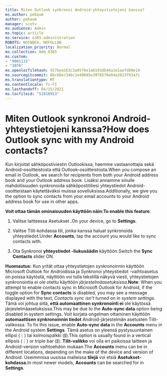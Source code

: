 ```yaml
---
title: Miten Outlook synkronoi Android-yhteystietojeni kanssa?
ms.author: pebaum
author: pebaum
manager: scotv
ms.audience: Admin
ms.topic: article
ms.service: o365-administration
ROBOTS: NOINDEX, NOFOLLOW
localization_priority: Normal
ms.collection: Adm_O365
ms.custom:
- "9001115"
- "3076"
ms.openlocfilehash: 917bea163c3a85f6e1ab193db44a1e1aefd80e19
ms.sourcegitcommit: 8bc60ec34bc1e40685e3976576e04a2623f63a7c
ms.translationtype: MT
ms.contentlocale: fi-FI
ms.lasthandoff: 04/15/2021
ms.locfileid: "51810913"
---
```

# <a name="how-does-outlook-sync-with-my-android-contacts"></a><span data-ttu-id="d9862-102">Miten Outlook synkronoi Android-yhteystietojeni kanssa?</span><span class="sxs-lookup"><span data-stu-id="d9862-102">How does Outlook sync with my Android contacts?</span></span>

<span data-ttu-id="d9862-103">Kun kirjoitat sähköpostiviestin Outlookissa, haemme vastaanottajia sekä Android-osoitteistosta että Outlook-osoitteistosta.</span><span class="sxs-lookup"><span data-stu-id="d9862-103">When you compose an email in Outlook, we search for recipients from both your Android address book and your Outlook address book.</span></span> <span data-ttu-id="d9862-104">Lisäksi annamme sinulle mahdollisuuden synkronoida sähköpostitiliesi yhteystiedot Android-osoitteistaan käytettäväksi muissa sovelluksissa.</span><span class="sxs-lookup"><span data-stu-id="d9862-104">Additionally, we give you the option to sync contacts from your email accounts to your Android address book for use in other apps.</span></span> 
 
<span data-ttu-id="d9862-105">**Voit ottaa tämän ominaisuuden käyttöön näin:**</span><span class="sxs-lookup"><span data-stu-id="d9862-105">**To enable this feature**:</span></span>
 
1. <span data-ttu-id="d9862-106">Valitse laitteessa Asetukset **.**</span><span class="sxs-lookup"><span data-stu-id="d9862-106">On your device, go to **Settings**.</span></span>

2. <span data-ttu-id="d9862-107">Valitse Tilit-kohdassa tili, jonka kanssa haluat synkronoida yhteystiedot.</span><span class="sxs-lookup"><span data-stu-id="d9862-107">Under **Accounts**, tap the account you would like to sync contacts with.</span></span>

3. <span data-ttu-id="d9862-108">Ota Synkronoi **yhteystiedot -liukusäädin** käyttöön.</span><span class="sxs-lookup"><span data-stu-id="d9862-108">Switch the **Sync Contacts** slider ON.</span></span>
 
<span data-ttu-id="d9862-109">**Huomautus:** Kun yrität ottaa yhteystietojen synkronoinnin käyttöön Microsoft Outlook  for Androidissa ja Synkronoi yhteystiedot -vaihtoasetus on poissa käytöstä, näyttöön voi tulla tekstillä näkyvä viesti, yhteystietojen synkronointia ei ole otettu käyttöön *järjestelmäasetuksissa.*</span><span class="sxs-lookup"><span data-stu-id="d9862-109">**Note**: When you attempt to enable contacts sync in Microsoft Outlook for Android, if the toggle option for **Sync contacts** is disabled, you may see a message displayed with the text, *Contacts sync isn't turned on in system settings*.</span></span> <span data-ttu-id="d9862-110">Tämä voi johtua siitä, **että automaattinen synkronointi ei** ole käytössä järjestelmäasetuksissa.</span><span class="sxs-lookup"><span data-stu-id="d9862-110">This may be due to the **Auto-sync data** option being disabled in system settings.</span></span> <span data-ttu-id="d9862-111">Voit korjata ongelman ottaminen käyttöön **automaattisen synkronoinnin tiedot** Android-järjestelmän asetusten  Tilit-valikossa. </span><span class="sxs-lookup"><span data-stu-id="d9862-111">To fix this issue, enable  **Auto-sync data** in the  **Accounts** menu in the Android system  **Settings**.</span></span> <span data-ttu-id="d9862-112">Tämä asetus on yleensä pystysuuntainen ellipsi (⋮) tai kolmoispalkki (⫼).</span><span class="sxs-lookup"><span data-stu-id="d9862-112">This option is usually found in a vertical ellipsis (⋮) or triple bar (⫼).</span></span> <span data-ttu-id="d9862-113">**Tilit-valikko** voi olla eri paikoissa laitteen ja Android-version vaihtoehdon mukaan.</span><span class="sxs-lookup"><span data-stu-id="d9862-113">The  **Accounts** menu can be in different locations, depending on the make of the device and version of Android.</span></span> <span data-ttu-id="d9862-114">Useimmissa uusissa malleissa **tilejä** voi etsiä **Asetukset-kohdassa.**</span><span class="sxs-lookup"><span data-stu-id="d9862-114">In most newer models, **Accounts** can be searched for in **Settings**.</span></span>